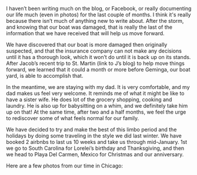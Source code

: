 I haven’t been writing much on the blog, or Facebook, or really documenting our life much (even in photos) for the last couple of months. I think it's really because there isn’t much of anything new to write about. After the storm, and knowing that our boat was damaged, that is really the last of the information that we have received that will help us move forward. 

We have discovered that our boat is more damaged then originally suspected, and that the insurance company can not make any decisions until it has a thorough look, which it won’t do until it is back up on its stands. After Jacob’s recent trip to St. Martin (link to J’s blog) to help move things forward, we learned that it could a month or more before Geminga, our boat yard, is able to accomplish that. 

In the meantime, we are staying with my dad. It is very comfortable, and my dad makes us feel very welcome. It reminds me of what it might be like to have a sister wife. He does lot of the grocery shopping, cooking and laundry. He is also up for babysitting on a whim, and we definitely take him up on that! At the same time, after two and a half months, we feel the urge to rediscover some of what feels normal for our family. 

We have decided to try and make the best of this limbo period and the holidays by doing some traveling in the style we did last winter. We have booked 2 airbnbs to last us 10 weeks and take us through mid-January. 1st we go to South Carolina for Lorelei’s birthday and Thanksgiving, and then we head to Playa Del Carmen, Mexico for Christmas and our anniversary. 

Here are a few photos from our time in Chicago:
